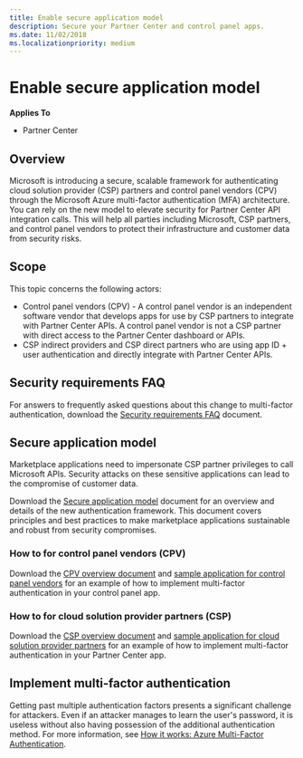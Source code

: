 ```yaml
---
title: Enable secure application model
description: Secure your Partner Center and control panel apps.
ms.date: 11/02/2018
ms.localizationpriority: medium
---
```


# Enable secure application model


**Applies To**

-   Partner Center


## <span id="overview"/><span id="Overview"/><span id="OVERVIEW"/>Overview

Microsoft is introducing a secure, scalable framework for authenticating cloud solution provider (CSP) partners and control panel vendors (CPV) through the Microsoft Azure multi-factor authentication (MFA) architecture. You can rely on the new model to elevate security for Partner Center API integration calls. This will help all parties including Microsoft, CSP partners, and control panel vendors to protect their infrastructure and customer data from security risks.


## <span id="scope"/><span id="SCOPE"/>Scope

This topic concerns the following actors:

- Control panel vendors (CPV) - A control panel vendor is an independent software vendor that develops apps for use by CSP partners to integrate with Partner Center APIs. A control panel vendor is not a CSP partner with direct access to the Partner Center dashboard or APIs.
- CSP indirect providers and CSP direct partners who are using app ID + user authentication and directly integrate with Partner Center APIs.

## <span id="faq"/><span id="FAQ"/>Security requirements FAQ

For answers to frequently asked questions about this change to multi-factor authentication, download the [Security requirements FAQ](https://assetsprod.microsoft.com/new-security-requirements-faq.pdf) document.

## <span id=""/><span id=""/>Secure application model
Marketplace applications need to impersonate CSP partner privileges to call Microsoft APIs. Security attacks on these sensitive applications can lead to the compromise of customer data. 

Download the [Secure application model](http://assetsprod.microsoft.com/secure-application-model-guide.pdf) document for an overview and details of the new authentication framework. This document covers principles and best practices to make marketplace applications sustainable and robust from security compromises.
 
### <span id="how-to-for-cpv"/><span id="How-To-for-CPV"/><span id="HOW-TO-FOR-CPV"/>How to for control panel vendors (CPV)

Download the [CPV overview document](http://assetsprod.microsoft.com/cpv-partner-application-overview.pdf) and [sample application for control panel vendors](https://www.yammer.com/cloudpartnercommunity/#/files/154857341) for an example of how to implement multi-factor authentication in your control panel app. 


### <span id="how-to-for-csp"/><span id="How-To-for-CSP"/><span id="HOW-TO-FOR-CSP"/>How to for cloud solution provider partners (CSP)

Download the [CSP overview document](http://assetsprod.microsoft.com/csp-partner-application-overview.pdf) and [sample application for cloud solution provider partners](https://www.yammer.com/cloudpartnercommunity/#/files/154857342) for an example of how to implement multi-factor authentication in your Partner Center app. 

## <span id="implement-mfa"/><span id="IMPLEMENT-MFA"/>Implement multi-factor authentication

Getting past multiple authentication factors presents a significant challenge for attackers. Even if an attacker manages to learn the user's password, it is useless without also having possession of the additional authentication method. For more information, see [How it works: Azure Multi-Factor Authentication](https://docs.microsoft.com/azure/active-directory/authentication/concept-mfa-howitworks).